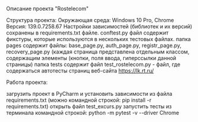 Описание проекта "Rostelecom"

Структура проекта: Окружающая среда: Windows 10 Pro, Chrome Версия: 139.0.7258.67 
Настройки зависимостей (библиотек и их версий) сохранены в requirements.txt файле. 
conftest.py файл содержит фикстуры, которые используются в нескольких тестовых файлах. 
папка pages содержит файлы: base_page.py, auth_page.py, registr_page.py, recovery_page.py (каждая страница представлена отдельным классом, содержащим элементы (кнопки, поля ввода, гиперссылки данной страницы) 
папка tests содержит файл test_rostelecom.py - файл, где содержаться автотесты страниц веб-сайта https://lk.rt.ru/

Работа проекта:

загрузить проект в PyCharm и установить зависимости из файла requirements.txt (можно командной строкой: pip install -r requirements.txt)
открыть файл test_excurs.py
запустить тесты из терминала командной строкой: python -m pytest -v --driver Chrome
